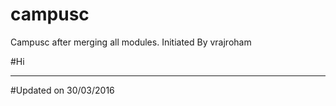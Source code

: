 # campusc
Campusc after merging all modules. Initiated By vrajroham


#Hi

---------------------------------------------------------------

#Updated on 30/03/2016
